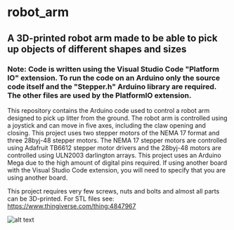# robot_arm
## A 3D-printed robot arm made to be able to pick up objects of different shapes and sizes

### Note: Code is written using the Visual Studio Code "Platform IO" extension. To run the code on an Arduino only the source code itself and the "Stepper.h" Arduino library are required. The other files are used by the PlatformIO extension. 

This repository contains the Arduino code used to control a robot arm designed to pick up litter from the ground. The robot arm is controlled using a joystick and can move in five axes, including the claw opening and closing. This project uses two stepper motors of the NEMA 17 format and three 28byj-48 stepper motors. The NEMA 17 stepper motors are controlled using Adafruit TB6612 stepper motor drivers and the 28byj-48 motors are controlled using ULN2003 darlington arrays. This project uses an Arduino Mega due to the high amount of digital pins required. If using another board with the Visual Studio Code extension, you will need to specify that you are using another board. 

This project requires very few screws, nuts and bolts and almost all parts can be 3D-printed. For STL files see: https://www.thingiverse.com/thing:4847967

![alt text](gifntext-gif.gif "Logo Title Text 1")


